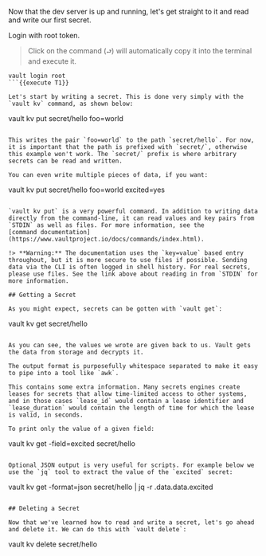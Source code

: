 Now that the dev server is up and running, let's get straight to it and read and write our first secret.

Login with root token.

> Click on the command (`⮐`) will automatically copy it into the terminal and execute it.

```
vault login root
```{{execute T1}}

Let's start by writing a secret. This is done very simply with the `vault kv` command, as shown below:

```
vault kv put secret/hello foo=world
```{{execute T1}}

This writes the pair `foo=world` to the path `secret/hello`. For now, it is important that the path is prefixed with `secret/`, otherwise this example won't work. The `secret/` prefix is where arbitrary secrets can be read and written.

You can even write multiple pieces of data, if you want:

```
vault kv put secret/hello foo=world excited=yes
```{{execute T1}}

`vault kv put` is a very powerful command. In addition to writing data directly from the command-line, it can read values and key pairs from `STDIN` as well as files. For more information, see the
[command documentation](https://www.vaultproject.io/docs/commands/index.html).

!> **Warning:** The documentation uses the `key=value` based entry throughout, but it is more secure to use files if possible. Sending data via the CLI is often logged in shell history. For real secrets,
please use files. See the link above about reading in from `STDIN` for more information.

## Getting a Secret

As you might expect, secrets can be gotten with `vault get`:

```
vault kv get secret/hello
```{{execute T1}}

As you can see, the values we wrote are given back to us. Vault gets the data from storage and decrypts it.

The output format is purposefully whitespace separated to make it easy to pipe into a tool like `awk`.

This contains some extra information. Many secrets engines create leases for secrets that allow time-limited access to other systems, and in those cases `lease_id` would contain a lease identifier and `lease_duration` would contain the length of time for which the lease is valid, in seconds.

To print only the value of a given field:

```
vault kv get -field=excited secret/hello
```{{execute T1}}

Optional JSON output is very useful for scripts. For example below we use the `jq` tool to extract the value of the `excited` secret:

```
vault kv get -format=json secret/hello | jq -r .data.data.excited
```{{execute T1}}

## Deleting a Secret

Now that we've learned how to read and write a secret, let's go ahead and delete it. We can do this with `vault delete`:

```
vault kv delete secret/hello
```{{execute T1}}
